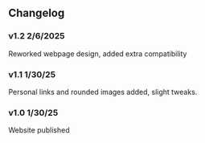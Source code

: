 ## Changelog

### v1.2 2/6/2025
Reworked webpage design, added extra compatibility

### v1.1 1/30/25
Personal links and rounded images added, slight tweaks.

### v1.0 1/30/25
Website published
